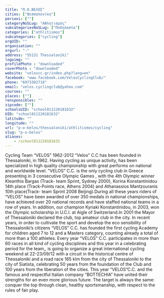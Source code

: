```yaml
---
title: "Π.Ο.ΒΕΛΟΣ"
cities: ["Θεσσαλονίκη"]
perioxi: [""]
categoryNoSLug: "Αθλητισμός"
subcategoriesNoSLug: ["Ποδηλασία"]
categories: ["athlitismos"]
subcategories: ["cycling"]
orgUID: ""
organisation: ""
orgurl: "-"
address: "55131 Thessaloníki"
logoimg: ""
profilePhoto : "downloaded"
coverPhoto : "downloaded"
website: "veloscc.gr/index.php?lang=en"
facebook: "www.facebook.com/VelosCyclingClub/"
phone: "6973382718"
email: "velos.cyclingclub@yahoo.com"
courses: ""
places: [""]
rensponsibles: ""
zipcode: [""]
schoolsUID: "school011220181632"
UID: "school011220181632"
latitude: ""
longitude: ""
url: "p-o-belos/thessaloniki/athlitismos/cycling"
slug: "p-o-belos"
aliases:
    - /school011220181632
---
```





Cycling Team “VELOS” 1962-2012 “Velos” C.C has been founded in Thessaloniki, in 1962. Having cycling as unique activity, has been specialized in high quality championship with great performs on national and worldwide level. ”VELOS” C.C. is the only cycling club in Greece presenting in 3 consecutive Olympic Games , with the 4th Olympic winner Kleanthis Bargas (Track- team Sprint, Sydney 2000), Korina Konstantinidou 14th place (Track-Points race, Athens 2004) and Athanassios Mantzouranis 10th place(Track- team Sprint 2008 Beijing).During all these years riders of “VELOS” have been awarded of over 350 medals in national championships, have achieved over 20 national records and have staffed national teams in a row of years. In addition, our champion Kyriaki Konstantinidou, in 2003, won the Olympic scholarship in U.C.I. at Aigle of Switzerland.In 2001 the Mayor of Thessaloniki declared the club, top amateur club in the city. In recent years, in order to cultivate the sport and develop the eco sensibility of Thessaloniki’s citizens “VELOS” C.C. has founded the first cycling Academy for children aged 7 to 12 and a Masters category, counting already a total of more than a 100 athletes. Every year “VELOS” C.C. participates in more than 60 races in all kind of cycling disciplines and this year in a celebrating period for the team,, is going to organize a great international cycling weekend at 22-23/09/12 with a circuit in the historical centre of Thessaloniki and a road race 165 klm from the city of Thessaloniki to the city of Siatista, celebrating 50 years from the foundation of the Club and 100 years from the liberation of the cities. This year “VELOS”C.C. and the famous and respectful Italian company “BOTTECHIA” have united their strengths for an even more glorious future. The target is always the same: conquer the top through clean, healthy sportsmanship, with respect to the rules of fair play.